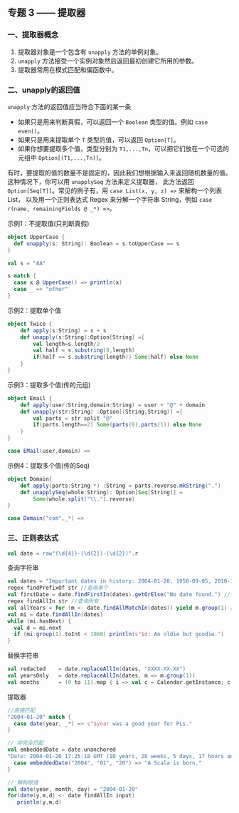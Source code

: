 ## 专题 3 —— 提取器

### 一、提取器概念

1. 提取器对象是一个包含有 `unapply` 方法的单例对象。
2. `unapply` 方法接受一个实例对象然后返回最初创建它所用的参数。
3. 提取器常用在模式匹配和偏函数中。


### 二、unapply的返回值

`unapply` 方法的返回值应当符合下面的某一条

 - 如果只是用来判断真假，可以返回一个 `Boolean` 类型的值。例如 `case even()`。
 - 如果只是用来提取单个 `T` 类型的值，可以返回 `Option[T]`。
 - 如果你想要提取多个值，类型分别为 `T1,...,Tn`，可以把它们放在一个可选的元组中 `Option[(T1,...,Tn)]`。

有时，要提取的值的数量不是固定的，因此我们想根据输入来返回随机数量的值。这种情况下，你可以用 `unapplySeq` 方法来定义提取器， 此方法返回 `Option[Seq[T]]`。常见的例子有，用 `case List(x, y, z) =>` 来解构一个列表 List， 以及用一个正则表达式 Regex 来分解一个字符串 String，例如 `case r(name, remainingFields @ _*) =>`。

示例1：不提取值(只判断真假)

```scala
object UpperCase {
  def unapply(s: String): Boolean = s.toUpperCase == s
}

val s = "AA"

s match {
  case x @ UpperCase() => println(x)
  case _ => "other"
}
```

示例2：提取单个值

```scala
object Twice {
    def apply(s:String) = s + s
    def unapply(s:String):Option[String] ={
        val length=s.length/2
        val half = s.substring(0,length)
        if(half == s.substring(length)) Some(half) else None
    }
}
```

示例3：提取多个值(传的元组)

```scala
object Email {
    def apply(user:String,domain:String) = user + "@" + domain
    def unapply(str:String) :Option[(String,String)] ={
        val parts = str split "@"
        if(parts.length==2) Some(parts(0),parts(1)) else None
    }
}

case EMail(user,domain) =>
```

示例4：提取多个值(传的Seq)

```scala
object Domain{
    def apply(parts:String *) :String = parts.reverse.mkString(".")
    def unapplySeq(whole:String): Option[Seq[String]] =
        Some(whole.split("\\.").reverse)
}

case Domain("com",_*) =>
```


### 三、正则表达式

```scala
val date = raw"(\d{4})-(\d{2})-(\d{2})".r
```

查询字符串

```scala
val dates = "Important dates in history: 2004-01-20, 1958-09-05, 2010-10-06, 2011-07-15"
regex findPrefixOf str //查询单个
val firstDate = date.findFirstIn(dates).getOrElse("No date found.") //查询单个
regex findAllIn str //查询所有
val allYears = for (m <- date.findAllMatchIn(dates)) yield m.group(1) //查询所有
val mi = date.findAllIn(dates)
while (mi.hasNext) {
  val d = mi.next
  if (mi.group(1).toInt < 1960) println(s"$d: An oldie but goodie.")
}
```

替换字符串

```scala
val redacted    = date.replaceAllIn(dates, "XXXX-XX-XX")
val yearsOnly   = date.replaceAllIn(dates, m => m.group(1))
val months      = (0 to 11).map { i => val c = Calendar.getInstance; c.set(2014, i, 1); f"$c%tb" }
```

提取器

```scala
//直接匹配
"2004-01-20" match {
  case date(year, _*) => s"$year was a good year for PLs."
}

// 非完全匹配
val embeddedDate = date.unanchored
"Date: 2004-01-20 17:25:18 GMT (10 years, 28 weeks, 5 days, 17 hours and 51 minutes ago)" match {
  case embeddedDate("2004", "01", "20") => "A Scala is born."
}

// 解构赋值
val date(year, month, day) = "2004-01-20"
for(date(y,m,d) <- date findAllIn input) 
   println(y,m,d)
```
